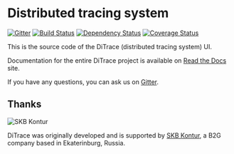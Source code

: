 # Distributed tracing system

[![Gitter](https://badges.gitter.im/ditrace/ditrace.svg)](https://gitter.im/ditrace/ditrace?utm_source=badge&utm_medium=badge&utm_campaign=pr-badge&utm_content=badge)
[![Build Status](https://travis-ci.org/ditrace/web.svg?branch=master)](https://travis-ci.org/ditrace/web)
[![Dependency Status](https://david-dm.org/ditrace/web.svg)](https://david-dm.org/ditrace/web)
[![Coverage Status](https://coveralls.io/repos/github/ditrace/web/badge.svg?branch=master)](https://coveralls.io/github/ditrace/web?branch=master)

This is the source code of the DiTrace (distributed tracing system) UI.

Documentation for the entire DiTrace project is available on [Read the Docs][readthedocs] site.

If you have any questions, you can ask us on [Gitter][gitter].

## Thanks

![SKB Kontur](https://kontur.ru/theme/ver-1652188951/common/images/logo_english.png)

DiTrace was originally developed and is supported by [SKB Kontur][kontur], a B2G company based in Ekaterinburg, Russia.

[readthedocs]: http://ditrace.readthedocs.org
[gitter]: https://gitter.im/ditrace/ditrace
[kontur]: https://kontur.ru/eng/about
